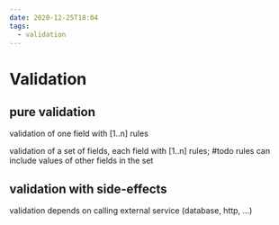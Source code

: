 ```yaml
---
date: 2020-12-25T18:04
tags:
  - validation
---
```


# Validation

## pure validation

validation of one field with [1..n] rules

validation of a set of fields, each field with [1..n] rules; #todo rules can include values of other fields in the set

## validation with side-effects

validation depends on calling external service (database, http, ...)


